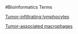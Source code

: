 #Bioinformatics Terms

[Tumor-infiltrating lymphocytes](https://en.wikipedia.org/wiki/Tumor-infiltrating_lymphocytes)

[Tumor-associated macrophages](https://zh.wikipedia.org/wiki/%E8%82%BF%E7%98%A4%E7%9B%B8%E5%85%B3%E5%B7%A8%E5%99%AC%E7%BB%86%E8%83%9E)

